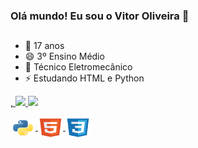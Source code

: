 ### Olá mundo! Eu sou o Vitor Oliveira 👋
##
  - 🔭 17 anos
  - 😄 3º Ensino Médio
  - 🤔 Técnico Eletromecânico
  - ⚡ Estudando HTML e Python
 
 <div>
  <a href="https://github.com/VitorOliveiraSilva">,
  <img height="180em" src="https://github-readme-stats.vercel.app/api?username=vitoroliveira&show_icons=true&theme=algolia&include_all_commits=true&count_private=true"/>
  <img height="180em" src="https://github-readme-stats.vercel.app/api/top-langs/?username=vitoroliveira&layout=compact&langs_count=16&theme=algolia"/>
 </div>
  
 <div style="display: inline_block"><br>
  <img align="center" alt="Vi-Python" height="30" width="40" src="https://raw.githubusercontent.com/devicons/devicon/master/icons/python/python-original.svg">
  <img align="center" alt="Vi-HTML" height="30" width="40" src="https://raw.githubusercontent.com/devicons/devicon/master/icons/html5/html5-original.svg">
  <img align="center" alt="Vi-CSS" height="30" width="40" src="https://raw.githubusercontent.com/devicons/devicon/master/icons/css3/css3-original.svg">
 </div>
  
##

